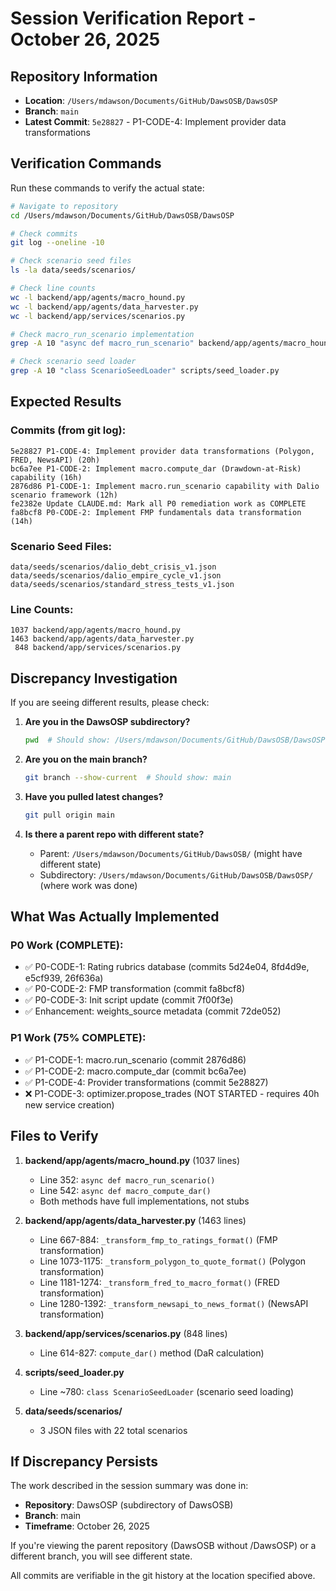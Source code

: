 # Session Verification Report - October 26, 2025

## Repository Information
- **Location**: `/Users/mdawson/Documents/GitHub/DawsOSB/DawsOSP`
- **Branch**: `main`
- **Latest Commit**: `5e28827` - P1-CODE-4: Implement provider data transformations

## Verification Commands

Run these commands to verify the actual state:

```bash
# Navigate to repository
cd /Users/mdawson/Documents/GitHub/DawsOSB/DawsOSP

# Check commits
git log --oneline -10

# Check scenario seed files
ls -la data/seeds/scenarios/

# Check line counts
wc -l backend/app/agents/macro_hound.py
wc -l backend/app/agents/data_harvester.py
wc -l backend/app/services/scenarios.py

# Check macro_run_scenario implementation
grep -A 10 "async def macro_run_scenario" backend/app/agents/macro_hound.py

# Check scenario seed loader
grep -A 10 "class ScenarioSeedLoader" scripts/seed_loader.py
```

## Expected Results

### Commits (from git log):
```
5e28827 P1-CODE-4: Implement provider data transformations (Polygon, FRED, NewsAPI) (20h)
bc6a7ee P1-CODE-2: Implement macro.compute_dar (Drawdown-at-Risk) capability (16h)
2876d86 P1-CODE-1: Implement macro.run_scenario capability with Dalio scenario framework (12h)
fe2382e Update CLAUDE.md: Mark all P0 remediation work as COMPLETE
fa8bcf8 P0-CODE-2: Implement FMP fundamentals data transformation (14h)
```

### Scenario Seed Files:
```
data/seeds/scenarios/dalio_debt_crisis_v1.json
data/seeds/scenarios/dalio_empire_cycle_v1.json
data/seeds/scenarios/standard_stress_tests_v1.json
```

### Line Counts:
```
1037 backend/app/agents/macro_hound.py
1463 backend/app/agents/data_harvester.py
 848 backend/app/services/scenarios.py
```

## Discrepancy Investigation

If you are seeing different results, please check:

1. **Are you in the DawsOSP subdirectory?**
   ```bash
   pwd  # Should show: /Users/mdawson/Documents/GitHub/DawsOSB/DawsOSP
   ```

2. **Are you on the main branch?**
   ```bash
   git branch --show-current  # Should show: main
   ```

3. **Have you pulled latest changes?**
   ```bash
   git pull origin main
   ```

4. **Is there a parent repo with different state?**
   - Parent: `/Users/mdawson/Documents/GitHub/DawsOSB/` (might have different state)
   - Subdirectory: `/Users/mdawson/Documents/GitHub/DawsOSB/DawsOSP/` (where work was done)

## What Was Actually Implemented

### P0 Work (COMPLETE):
- ✅ P0-CODE-1: Rating rubrics database (commits 5d24e04, 8fd4d9e, e5cf939, 26f636a)
- ✅ P0-CODE-2: FMP transformation (commit fa8bcf8)
- ✅ P0-CODE-3: Init script update (commit 7f00f3e)
- ✅ Enhancement: weights_source metadata (commit 72de052)

### P1 Work (75% COMPLETE):
- ✅ P1-CODE-1: macro.run_scenario (commit 2876d86)
- ✅ P1-CODE-2: macro.compute_dar (commit bc6a7ee)
- ✅ P1-CODE-4: Provider transformations (commit 5e28827)
- ❌ P1-CODE-3: optimizer.propose_trades (NOT STARTED - requires 40h new service creation)

## Files to Verify

1. **backend/app/agents/macro_hound.py** (1037 lines)
   - Line 352: `async def macro_run_scenario()`
   - Line 542: `async def macro_compute_dar()`
   - Both methods have full implementations, not stubs

2. **backend/app/agents/data_harvester.py** (1463 lines)
   - Line 667-884: `_transform_fmp_to_ratings_format()` (FMP transformation)
   - Line 1073-1175: `_transform_polygon_to_quote_format()` (Polygon transformation)
   - Line 1181-1274: `_transform_fred_to_macro_format()` (FRED transformation)
   - Line 1280-1392: `_transform_newsapi_to_news_format()` (NewsAPI transformation)

3. **backend/app/services/scenarios.py** (848 lines)
   - Line 614-827: `compute_dar()` method (DaR calculation)

4. **scripts/seed_loader.py**
   - Line ~780: `class ScenarioSeedLoader` (scenario seed loading)

5. **data/seeds/scenarios/**
   - 3 JSON files with 22 total scenarios

## If Discrepancy Persists

The work described in the session summary was done in:
- **Repository**: DawsOSP (subdirectory of DawsOSB)
- **Branch**: main
- **Timeframe**: October 26, 2025

If you're viewing the parent repository (DawsOSB without /DawsOSP) or a different branch, you will see different state.

All commits are verifiable in the git history at the location specified above.
